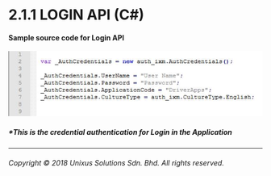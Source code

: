 # 2.1.1 LOGIN API \(C\#\)



#### Sample source code for Login API

![](/assets/logincs.JPG)



##### \*This is the credential authentication for Login in the Application

---

###### Copyright © 2018 Unixus Solutions Sdn. Bhd. All rights reserved.





